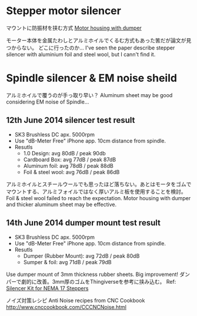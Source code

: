 # Stepper motor silencer

マウントに防振材を挟む方式
[Motor housing with dumper](http://www.thingiverse.com/thing:25205)

モーター本体を金属たわしとアルミホイルでくるむ方式もあった筈だが論文が見つからない。
どこに行ったのか…
I've seen the paper describe stepper silencer with aluminium foil and steel wool, but I cann't find it.

# Spindle silencer & EM noise sheild

アルミホイルで覆うのが手っ取り早い？
Aluminum sheet may be good considering EM noise of Spindle...

## 12th June 2014 silencer test result

* SK3 Brushless DC apx. 5000rpm
* Use "dB-Meter Free" iPhone app. 10cm distance from spindle.
* Resutls
	* 1.0 Design: avg 80dB / peak 90db
	* Cardboard Box: avg 77dB / peak 87dB
	* Aluminum foil: avg 78dB / peak 88dB
	* Foil & steel wool: avg 76dB / peak 86dB

アルミホイルとスチールウールでも思ったほど落ちない。あとはモータをゴムでマウントする、アルミフォイルではなく厚いアルミ板を使用することを検討。
Foil & steel wool failed to reach the expectation. Motor housing with dumper and thicker aluminum sheet may be effective.

## 14th June 2014 dumper mount test result

* SK3 Brushless DC apx. 5000rpm
* Use "dB-Meter Free" iPhone app. 10cm distance from spindle.
* Resutls
	* Dumper (Rubber Mount): avg 72dB / peak 80dB
	* Sumper & foil: avg 71dB / peak 79dB

Use dumper mount of 3mm thickness rubber sheets. Big improvement!
ダンパーで劇的に改善。3mm厚のゴムをThingiverseを参考に挟み込む。
Ref: [Silencer Kit for NEMA 17 Steppers](http://www.thingiverse.com/thing:25205)

ノイズ対策レシピ
Anti Noise recipes from CNC Cookbook
http://www.cnccookbook.com/CCCNCNoise.html


